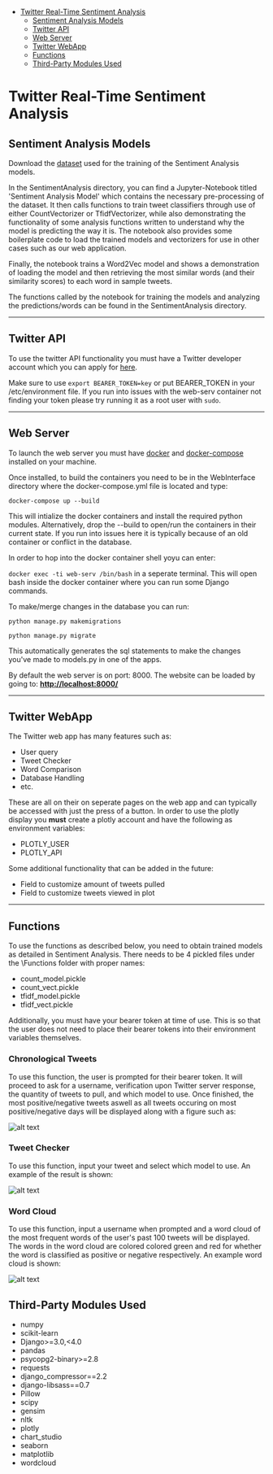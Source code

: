 - [Twitter Real-Time Sentiment Analysis](#twitter-real-time-sentiment-analysis)
  * [Sentiment Analysis Models](#sentiment-analysis-models)
  * [Twitter API](#twitter-api)
  * [Web Server](#web-server)
  * [Twitter WebApp](#twitter-webapp)
  * [Functions](#functions)
  * [Third-Party Modules Used](#third-party-modules-used)


# Twitter Real-Time Sentiment Analysis

## Sentiment Analysis Models
Download the [dataset](https://www.kaggle.com/kazanova/sentiment140) used for the training of the Sentiment Analysis models. 

In the SentimentAnalysis directory, you can find a Jupyter-Notebook titled 'Sentiment Analysis Model' which contains the necessary pre-processing of the dataset. It then calls functions to train tweet classifiers through use of either CountVectorizer or TfidfVectorizer, while also demonstrating the functionality of some analysis functions written to understand why the model is predicting the way it is. The notebook also provides some boilerplate code to load the trained models and vectorizers for use in other cases such as our web application. 

Finally, the notebook trains a Word2Vec model and shows a demonstration of loading the model and then retrieving the most similar words (and their similarity scores) to each word in sample tweets. 

The functions called by the notebook for training the models and analyzing the predictions/words can be found in the SentimentAnalysis directory. 

---

## Twitter API
To use the twitter API functionality you must have a Twitter developer account which you can apply for [here](https://developer.twitter.com/en/apply-for-access).

Make sure to use `export BEARER_TOKEN=key` or put BEARER_TOKEN in your /etc/environment file.
If you run into issues with the web-serv container not finding your token please try running it as a root user with `sudo`.

---

## Web Server
To launch the web server you must have [docker](https://docs.docker.com/desktop/) and [docker-compose](https://docs.docker.com/compose/) installed on your machine.

Once installed, to build the containers you need to be in the WebInterface directory where the docker-compose.yml file is located and type:

`docker-compose up --build`

This will intialize the docker containers and install the required python modules. Alternatively, drop the --build to open/run the containers in their current state. If you run into issues here it is typically because of an old container or conflict in the database.

In order to hop into the docker container shell yoyu can enter:

`docker exec -ti web-serv /bin/bash` in a seperate terminal. This will open bash inside the docker container where you can run some Django commands.

To make/merge changes in the database you can run:

`python manage.py makemigrations`

`python manage.py migrate`

This automatically generates the sql statements to make the changes you've made to models.py in one of the apps.

By default the web server is on port: 8000.
The website can be loaded by going to: [**http://localhost:8000/**](http://localhost:8000/)

---

## Twitter WebApp
The Twitter web app has many features such as:
- User query
- Tweet Checker
- Word Comparison
- Database Handling
- etc.

These are all on their on seperate pages on the web app and can typically be accessed with just the press of a button.
In order to use the plotly display you **must** create a plotly account and have the following as environment variables:

- PLOTLY_USER
- PLOTLY_API

Some additional functionality that can be added in the future:
- Field to customize amount of tweets pulled
- Field to customize tweets viewed in plot


---

## Functions
To use the functions as described below, you need to obtain trained models as detailed in Sentiment Analysis. There needs to be 4 pickled files under the \Functions folder with proper names:

* count_model.pickle
* count_vect.pickle
* tfidf_model.pickle
* tfidf_vect.pickle

Additionally, you must have your bearer token at time of use. This is so that the user does not need to place their bearer tokens into their environment variables themselves.
### Chronological Tweets
To use this function, the user is prompted for their bearer token. It will proceed to ask for a username, verification upon Twitter server response, the quantity of tweets to pull, and which model to use. Once finished, the most positive/negative tweets aswell as all tweets occuring on most positive/negative days will be displayed along with a figure such as:

![alt text](https://github.com/whistlepark/ECE-143-Team4/blob/main/ReadmeImages/fox5sandiego.png?raw=true)

### Tweet Checker
To use this function, input your tweet and select which model to use. An example of the result is shown:

![alt text](https://github.com/whistlepark/ECE-143-Team4/blob/main/ReadmeImages/exampleTweet.png?raw=true)

### Word Cloud
To use this function, input a username when prompted and a word cloud of the most frequent words of the user's past 100 tweets will be displayed. The words in the word cloud are colored colored green and red for whether the word is classified as positive or negative respectively. An example word cloud is shown:

![alt text](https://github.com/whistlepark/ECE-143-Team4/blob/main/ReadmeImages/wc_kardashian.png?raw=true)

## Third-Party Modules Used
- numpy
- scikit-learn
- Django>=3.0,<4.0
- pandas
- psycopg2-binary>=2.8
- requests
- django_compressor==2.2
- django-libsass==0.7
- Pillow
- scipy
- gensim
- nltk
- plotly
- chart_studio
- seaborn
- matplotlib
- wordcloud

